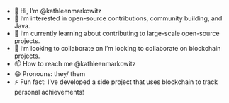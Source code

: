- 👋 Hi, I’m @kathleenmarkowitz
- 👀 I’m interested in open-source contributions, community building, and Java.
- 🌱 I’m currently learning about contributing to large-scale open-source projects.
- 💞️ I’m looking to collaborate on I’m looking to collaborate on blockchain projects.
- 📫 How to reach me @kathleenmarkowitz
- 😄 Pronouns: they/ them
- ⚡ Fun fact: I’ve developed a side project that uses blockchain to track personal achievements!

<!---
kathleenmarkowitz/kathleenmarkowitz is a ✨ special ✨ repository because its `README.md` (this file) appears on your GitHub profile.
You can click the Preview link to take a look at your changes.
--->
